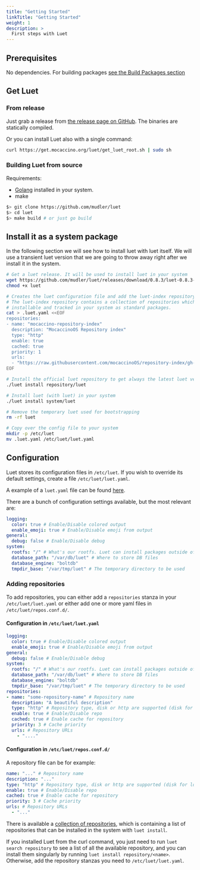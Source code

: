 ```yaml
---
title: "Getting Started"
linkTitle: "Getting Started"
weight: 1
description: >
  First steps with Luet
---
```



## Prerequisites

No dependencies. For building packages [see the Build Packages section](/docs/docs/concepts/overview/build_packages/)

## Get Luet  

### From release

Just grab a release from [the release page on GitHub](https://github.com/mudler/luet/releases). The binaries are statically compiled.

Or you can install Luet also with a single command:

```bash
curl https://get.mocaccino.org/luet/get_luet_root.sh | sudo sh
``` 

### Building Luet from source

Requirements:

- [Golang](https://golang.org/) installed in your system.
- make


```bash
$> git clone https://github.com/mudler/luet
$> cd luet
$> make build # or just go build
```

## Install it as a system package

In the following section we will see how to install luet with luet itself. We will use a transient luet version that we are going to throw away right after we install it in the system.

```bash
# Get a luet release. It will be used to install luet in your system
wget https://github.com/mudler/luet/releases/download/0.8.3/luet-0.8.3-linux-amd64 -O luet
chmod +x luet

# Creates the luet configuration file and add the luet-index repository.
# The luet-index repository contains a collection of repositories which are 
# installable and tracked in your system as standard packages.
cat > .luet.yaml <<EOF
repositories:
- name: "mocaccino-repository-index"
  description: "MocaccinoOS Repository index"
  type: "http"
  enable: true
  cached: true
  priority: 1
  urls:
  - "https://raw.githubusercontent.com/mocaccinoOS/repository-index/gh-pages"
EOF

# Install the official luet repository to get always the latest luet version
./luet install repository/luet

# Install luet (with luet) in your system
./luet install system/luet

# Remove the temporary luet used for bootstrapping
rm -rf luet

# Copy over the config file to your system
mkdir -p /etc/luet
mv .luet.yaml /etc/luet/luet.yaml
```

## Configuration

Luet stores its configuration files in `/etc/luet`. If you wish to override its default settings, create a file `/etc/luet/luet.yaml`.

A example of a `luet.yaml` file can be found [here](https://github.com/mudler/luet/blob/master/contrib/config/luet.yaml).

There are a bunch of configuration settings available, but the most relevant are:

```yaml
logging:
  color: true # Enable/Disable colored output
  enable_emoji: true # Enable/Disable emoji from output
general:
  debug: false # Enable/Disable debug
system:
  rootfs: "/" # What's our rootfs. Luet can install packages outside of "/"
  database_path: "/var/db/luet" # Where to store DB files
  database_engine: "boltdb"
  tmpdir_base: "/var/tmp/luet" # The temporary directory to be used
```

### Adding repositories

To add repositories, you can either add a `repositories` stanza in your `/etc/luet/luet.yaml` or either add one or more yaml files in `/etc/luet/repos.conf.d/`.


#### Configuration in `/etc/luet/luet.yaml`
```yaml
logging:
  color: true # Enable/Disable colored output
  enable_emoji: true # Enable/Disable emoji from output
general:
  debug: false # Enable/Disable debug
system:
  rootfs: "/" # What's our rootfs. Luet can install packages outside of "/"
  database_path: "/var/db/luet" # Where to store DB files
  database_engine: "boltdb"
  tmpdir_base: "/var/tmp/luet" # The temporary directory to be used
repositories:
- name: "some-repository-name" # Repository name
  description: "A beautiful description"
  type: "http" # Repository type, disk or http are supported (disk for local path)
  enable: true # Enable/Disable repo
  cached: true # Enable cache for repository
  priority: 3 # Cache priority
  urls: # Repository URLs
    - "...."
```

#### Configuration in `/etc/luet/repos.conf.d/`

A repository file can be for example:

```yaml
name: "..." # Repository name
description: "..."
type: "http" # Repository type, disk or http are supported (disk for local path)
enable: true # Enable/Disable repo
cached: true # Enable cache for repository
priority: 3 # Cache priority
urls: # Repository URLs
  - "..."
```


There is available a [collection of repositories](https://packages.mocaccino.org/repository-index), which is containing a list of repositories that can be installed in the system with `luet install`.

If you installed Luet from the curl command, you just need to run `luet search repository` to see a list of all the available repository, and you can install them singularly by running `luet install repository/<name>`. Otherwise, add the repository stanzas you need to `/etc/luet/luet.yaml`.

